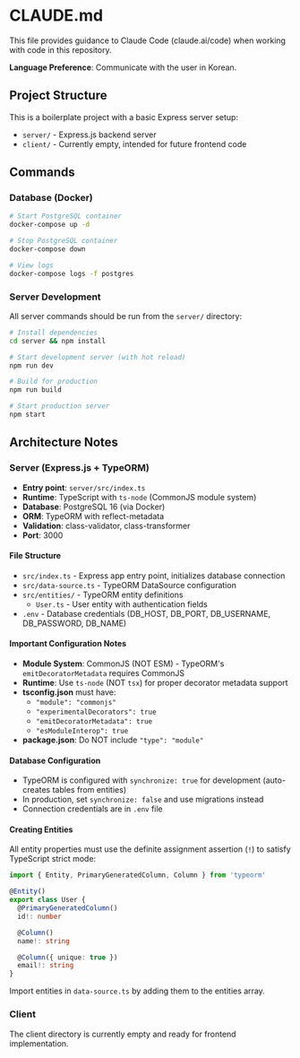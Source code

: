 # CLAUDE.md

This file provides guidance to Claude Code (claude.ai/code) when working with code in this repository.

**Language Preference**: Communicate with the user in Korean.

## Project Structure

This is a boilerplate project with a basic Express server setup:

- `server/` - Express.js backend server
- `client/` - Currently empty, intended for future frontend code

## Commands

### Database (Docker)

```bash
# Start PostgreSQL container
docker-compose up -d

# Stop PostgreSQL container
docker-compose down

# View logs
docker-compose logs -f postgres
```

### Server Development

All server commands should be run from the `server/` directory:

```bash
# Install dependencies
cd server && npm install

# Start development server (with hot reload)
npm run dev

# Build for production
npm run build

# Start production server
npm start
```

## Architecture Notes

### Server (Express.js + TypeORM)

- **Entry point**: `server/src/index.ts`
- **Runtime**: TypeScript with `ts-node` (CommonJS module system)
- **Database**: PostgreSQL 16 (via Docker)
- **ORM**: TypeORM with reflect-metadata
- **Validation**: class-validator, class-transformer
- **Port**: 3000

#### File Structure
- `src/index.ts` - Express app entry point, initializes database connection
- `src/data-source.ts` - TypeORM DataSource configuration
- `src/entities/` - TypeORM entity definitions
  - `User.ts` - User entity with authentication fields
- `.env` - Database credentials (DB_HOST, DB_PORT, DB_USERNAME, DB_PASSWORD, DB_NAME)

#### Important Configuration Notes
- **Module System**: CommonJS (NOT ESM) - TypeORM's `emitDecoratorMetadata` requires CommonJS
- **Runtime**: Use `ts-node` (NOT `tsx`) for proper decorator metadata support
- **tsconfig.json** must have:
  - `"module": "commonjs"`
  - `"experimentalDecorators": true`
  - `"emitDecoratorMetadata": true`
  - `"esModuleInterop": true`
- **package.json**: Do NOT include `"type": "module"`

#### Database Configuration
- TypeORM is configured with `synchronize: true` for development (auto-creates tables from entities)
- In production, set `synchronize: false` and use migrations instead
- Connection credentials are in `.env` file

#### Creating Entities
All entity properties must use the definite assignment assertion (`!`) to satisfy TypeScript strict mode:

```typescript
import { Entity, PrimaryGeneratedColumn, Column } from 'typeorm'

@Entity()
export class User {
  @PrimaryGeneratedColumn()
  id!: number

  @Column()
  name!: string

  @Column({ unique: true })
  email!: string
}
```

Import entities in `data-source.ts` by adding them to the entities array.

### Client

The client directory is currently empty and ready for frontend implementation.
